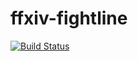 # ffxiv-fightline
[![Build Status](https://travis-ci.org/Airex/ffxiv-fightline.svg?branch=master)](https://travis-ci.org/Airex/ffxiv-fightline)
